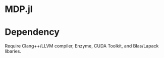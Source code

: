 # MDP.jl


# Dependency
Require Clang++/LLVM compiler, Enzyme, CUDA Toolkit, and Blas/Lapack libaries. 
